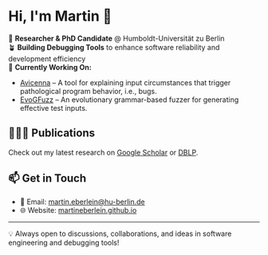 # Hi, I'm Martin 👋

🚀 **Researcher & PhD Candidate** @ Humboldt-Universität zu Berlin  
🪴 **Building Debugging Tools** to enhance software reliability and development efficiency  
🔭 **Currently Working On:**

- [Avicenna](https://github.com/martineberlein/avicenna) – A tool for explaining input circumstances that trigger pathological program behavior, i.e., bugs.
- [EvoGFuzz](https://github.com/martineberlein/evogfuzzplusplus) – An evolutionary grammar-based fuzzer for generating effective test inputs.

## 👨🏽‍💻 Publications
Check out my latest research on [Google Scholar](https://scholar.google.com/citations?user=6XXltMoAAAAJ) or [DBLP](https://dblp.org/pid/271/8343.html).

## 📫 Get in Touch
- 📧 Email: martin.eberlein@hu-berlin.de
- 🌐 Website: [martineberlein.github.io](https://martineberlein.github.io)

---
💡 Always open to discussions, collaborations, and ideas in software engineering and debugging tools!
